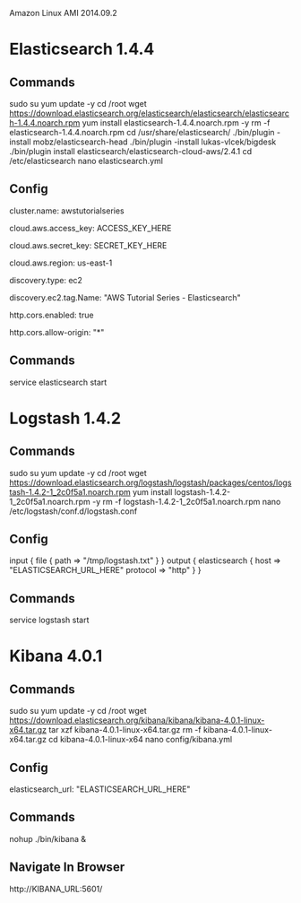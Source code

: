 Amazon Linux AMI 2014.09.2

Elasticsearch 1.4.4
===================

Commands
--------
sudo su
yum update -y
cd /root
wget https://download.elasticsearch.org/elasticsearch/elasticsearch/elasticsearch-1.4.4.noarch.rpm
yum install elasticsearch-1.4.4.noarch.rpm -y
rm -f elasticsearch-1.4.4.noarch.rpm
cd /usr/share/elasticsearch/
./bin/plugin -install mobz/elasticsearch-head
./bin/plugin -install lukas-vlcek/bigdesk
./bin/plugin install elasticsearch/elasticsearch-cloud-aws/2.4.1
cd /etc/elasticsearch
nano elasticsearch.yml

Config
------
cluster.name: awstutorialseries

cloud.aws.access_key: ACCESS_KEY_HERE

cloud.aws.secret_key: SECRET_KEY_HERE

cloud.aws.region: us-east-1

discovery.type: ec2

discovery.ec2.tag.Name: "AWS Tutorial Series - Elasticsearch"

http.cors.enabled: true

http.cors.allow-origin: "*"

Commands
--------
service elasticsearch start 


Logstash 1.4.2
==============

Commands
--------
sudo su
yum update -y
cd /root
wget https://download.elasticsearch.org/logstash/logstash/packages/centos/logstash-1.4.2-1_2c0f5a1.noarch.rpm
yum install logstash-1.4.2-1_2c0f5a1.noarch.rpm -y
rm -f logstash-1.4.2-1_2c0f5a1.noarch.rpm
nano /etc/logstash/conf.d/logstash.conf

Config
------
input { file { path => "/tmp/logstash.txt" } } output { elasticsearch { host => "ELASTICSEARCH_URL_HERE" protocol => "http" } }

Commands
--------
service logstash start


Kibana 4.0.1
============

Commands
--------
sudo su
yum update -y
cd /root
wget https://download.elasticsearch.org/kibana/kibana/kibana-4.0.1-linux-x64.tar.gz
tar xzf kibana-4.0.1-linux-x64.tar.gz
rm -f kibana-4.0.1-linux-x64.tar.gz
cd kibana-4.0.1-linux-x64
nano config/kibana.yml 

Config
------
elasticsearch_url: "ELASTICSEARCH_URL_HERE"

Commands
--------
nohup ./bin/kibana &

Navigate In Browser
-------------------
http://KIBANA_URL:5601/
